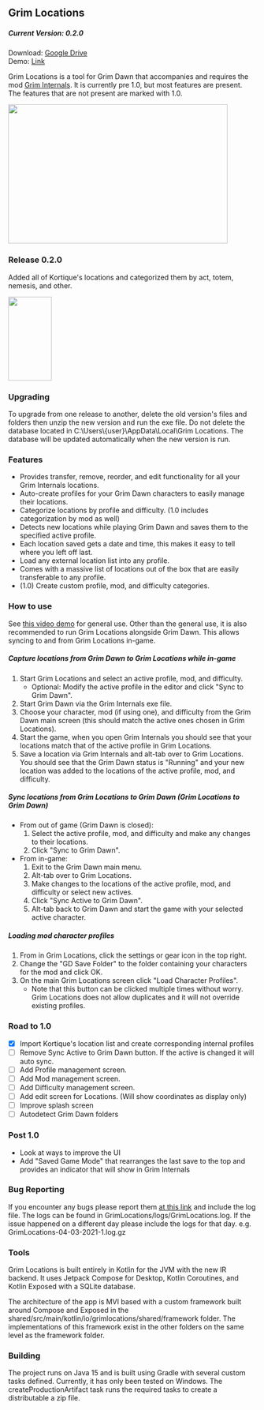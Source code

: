 ## Grim Locations

##### Current Version: 0.2.0

Download: [Google Drive](https://drive.google.com/drive/folders/1xpsOa0gtNde1nMqunC3jxWIcMzT3qGoz)  
Demo: [Link](https://imgur.com/R6XyOT3)

Grim Locations is a tool for Grim Dawn that accompanies and requires the mod [Grim Internals](https://forums.crateentertainment.com/t/tool-grim-internals).
It is currently pre 1.0, but most features are present. The features that are not present are marked with 1.0.

<img src="https://i.imgur.com/pvTrtxj.png" width="445" height="282" />

### Release 0.2.0

Added all of Kortique's locations and categorized them by act, totem, nemesis, and other.

<img src="https://i.imgur.com/PF87vhK.png" width="88" height="170" />

### Upgrading

To upgrade from one release to another, delete the old version's files and folders then unzip the new version and run the exe file. Do not delete the database located in C:\Users\\{user}\AppData\Local\Grim Locations. The database will be updated automatically when the new version is run.

### Features
- Provides transfer, remove, reorder, and edit functionality for all your Grim Internals locations.
- Auto-create profiles for your Grim Dawn characters to easily manage their locations.
- Categorize locations by profile and difficulty. (1.0 includes categorization by mod as well)
- Detects new locations while playing Grim Dawn and saves them to the specified active profile.
- Each location saved gets a date and time, this makes it easy to tell where you left off last.
- Load any external location list into any profile.
- Comes with a massive list of locations out of the box that are easily transferable to any profile.
- (1.0) Create custom profile, mod, and difficulty categories.

### How to use
See [this video demo](https://imgur.com/RUcxB0U) for general use. Other than the general use, it is also recommended to run Grim Locations alongside Grim Dawn. This allows syncing to and from Grim Locations in-game.

##### Capture locations from Grim Dawn to Grim Locations while in-game

1. Start Grim Locations and select an active profile, mod, and difficulty.
    - Optional: Modify the active profile in the editor and click "Sync to Grim Dawn".
2. Start Grim Dawn via the Grim Internals exe file.
3. Choose your character, mod (if using one), and difficulty from the Grim Dawn main screen (this should match the active ones chosen in Grim Locations).
4. Start the game, when you open Grim Internals you should see that your locations match that of the active profile in Grim Locations.
5. Save a location via Grim Internals and alt-tab over to Grim Locations. You should see that the Grim Dawn status is "Running" and your new location was added to the locations of the active profile, mod, and difficulty.

##### Sync locations from Grim Locations to Grim Dawn (Grim Locations to Grim Dawn)
- From out of game (Grim Dawn is closed):
    1. Select the active profile, mod, and difficulty and make any changes to their locations.
    2. Click "Sync to Grim Dawn".
- From in-game:
    1. Exit to the Grim Dawn main menu.
    2. Alt-tab over to Grim Locations.
    3. Make changes to the locations of the active profile, mod, and difficulty or select new actives.
    4. Click "Sync Active to Grim Dawn".
    5. Alt-tab back to Grim Dawn and start the game with your selected active character.

##### Loading mod character profiles
1. From in Grim Locations, click the settings or gear icon in the top right.
2. Change the "GD Save Folder" to the folder containing your characters for the mod and click OK.
3. On the main Grim Locations screen click "Load Character Profiles".
    - Note that this button can be clicked multiple times without worry. Grim Locations does not allow duplicates and it will not override existing profiles.

### Road to 1.0
- [X] Import Kortique's location list and create corresponding internal profiles
- [ ] Remove Sync Active to Grim Dawn button. If the active is changed it will auto sync.
- [ ] Add Profile management screen.
- [ ] Add Mod management screen.
- [ ] Add Difficulty management screen.
- [ ] Add edit screen for Locations. (Will show coordinates as display only)
- [ ] Improve splash screen
- [ ] Autodetect Grim Dawn folders

### Post 1.0
- Look at ways to improve the UI
- Add "Saved Game Mode" that rearranges the last save to the top and provides an indicator that will show in Grim Internals

### Bug Reporting

If you encounter any bugs please report them [at this link](https://github.com/recursivelftr/Grim-Locations/issues) and include the log file.
The logs can be found in GrimLocations/logs/GrimLocations.log.
If the issue happened on a different day please include the logs for that day. e.g. GrimLocations-04-03-2021-1.log.gz

### Tools

Grim Locations is built entirely in Kotlin for the JVM with the new IR backend. It uses Jetpack Compose for Desktop, Kotlin Coroutines, and Kotlin Exposed with a SQLite database.

The architecture of the app is MVI based with a custom framework built around Compose and Exposed in the shared/src/main/kotlin/io/grimlocations/shared/framework folder. The implementations of this framework exist in the other folders on the same level as the framework folder.

### Building
The project runs on Java 15 and is built using Gradle with several custom tasks defined. Currently, it has only been tested on Windows. The createProductionArtifact task runs the required tasks to create a distributable a zip file.
